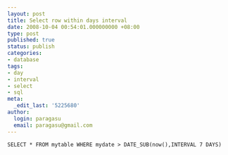 ```yaml
---
layout: post
title: Select row within days interval
date: 2008-10-04 00:54:01.000000000 +08:00
type: post
published: true
status: publish
categories:
- database
tags:
- day
- interval
- select
- sql
meta:
  _edit_last: '5225680'
author:
  login: paragasu
  email: paragasu@gmail.com
---
```


    SELECT * FROM mytable WHERE mydate > DATE_SUB(now(),INTERVAL 7 DAYS)
